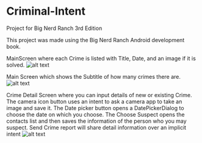 # Criminal-Intent
Project for Big Nerd Ranch 3rd Edition

This project was made using the Big Nerd Ranch Android development book.


MainScreen where each Crime is listed with Title, Date, and an image if it is solved.
![alt text](https://i.imgur.com/IqNkzvz.png)

Main Screen which shows the Subtitle of how many crimes there are.
![alt text](https://i.imgur.com/yIxa2J4.png)

Crime Detail Screen where you can input details of new or existing Crime.
The camera icon button uses an intent to ask a camera app to take an image and save it.
The Date picker button opens a DatePickerDialog to choose the date on which you choose.
The Choose Suspect opens the contacts list and then saves the information of the person who you may suspect.
Send Crime report will share detail information over an implicit intent
![alt text](https://i.imgur.com/57RoWnN.png)
